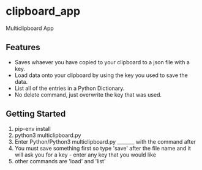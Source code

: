 # clipboard_app

Multiclipboard App

## Features

- Saves whaever you have copied to your clipboard to a json file with a key.
- Load data onto your clipboard by using the key you used to save the data.
- List all of the entries in a Python Dictionary.
- No delete command, just overwrite the key that was used.
## Getting Started

1. pip-env install
2. python3 multiclipboard.py
3. Enter Python/Python3 multiclipboard.py _______ with the command after
4. You must save something first so type 'save' after the file name and it will ask you for a key - enter any key that you would like
5. other commands are 'load' and 'list'

